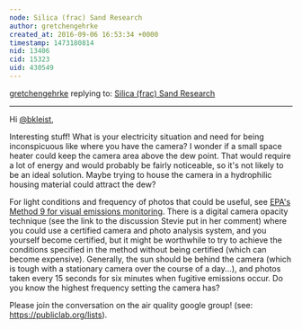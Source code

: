 ```yaml
---
node: Silica (frac) Sand Research
author: gretchengehrke
created_at: 2016-09-06 16:53:34 +0000
timestamp: 1473180814
nid: 13406
cid: 15323
uid: 430549
---
```




[gretchengehrke](../profile/gretchengehrke) replying to: [Silica (frac) Sand Research](../notes/bkleist/08-30-2016/silica-frac-sand-research)

----
Hi [@bkleist](/profile/bkleist), 

Interesting stuff! What is your electricity situation and need for being inconspicuous like where you have the camera? I wonder if a small space heater could keep the camera area above the dew point. That would require a lot of energy and would probably be fairly noticeable, so it's not likely to be an ideal solution. Maybe trying to house the camera in a hydrophilic housing material could attract the dew? 

For light conditions and frequency of photos that could be useful, see [EPA's Method 9 for visual emissions monitoring](https://www3.epa.gov/ttn/emc/method9.html). There is a digital camera opacity technique (see the link to the discussion Stevie put in her comment) where you could use a certified camera and photo analysis system, and you yourself become certified, but it might be worthwhile to try to achieve the conditions specified in the method without being certified (which can become expensive). Generally, the sun should be behind the camera (which is tough with a stationary camera over the course of a day...), and photos taken every 15 seconds for six minutes when fugitive emissions occur. Do you know the highest frequency setting the camera has? 

Please join the conversation on the air quality google group! (see: https://publiclab.org/lists).